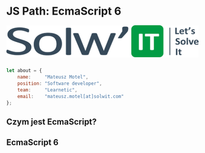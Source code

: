 # JS Path: EcmaScript 6

##### ![](/assets/LOGO_SOLWIT.png)

```js
let about = {
    name:     "Mateusz Motel",
    position: "Software developer",
    team:     "Learnetic",
    email:    "mateusz.motel[at]solwit.com"
};
```

## Czym jest EcmaScript?

## EcmaScript 6



